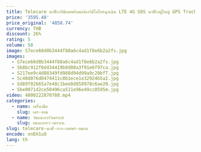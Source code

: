 ```yaml
---
title: Telecare นาฬิกาจีพีเอสพร้อมกล้องวิดีโอโทรฉุกเฉิน LTE 4G SOS นาฬิกาผู้ใหญ่ GPS Tracker
price: '3595.48'
price_original: '4858.74'
currency: THB
discount: 26%
rating: 5
volume: 58
image: S7ece60d0b3444f88a6c4ad1f8e6b2a2fs.jpg
images:
  - S7ece60d0b3444f88a6c4ad1f8e6b2a2fs.jpg
  - Sb8bc912f0d434419b0d80a3f91e6f97ca.jpg
  - S217ee9c4d88349fd988d94d99a9c20bfT.jpg
  - Sc40d076d0474411c8b1ece1e32924b5aI.jpg
  - Sd89f02665a7e48c1bee8d858978c6ae20.jpg
  - Sbe0071d2ce50496ca511e96e49cc0595m.jpg
video: 4000222870788.mp4
categories:
  - name: เครื่องมือ
    slug: เคร-องม
  - name: วัดและการวิเคราะห์
    slug: ดและการว-เคราะห
slug: telecare-นาฬ-กาจ-เอสพร-อมกล
encode: onEH1uO
lang: th
---
```

  